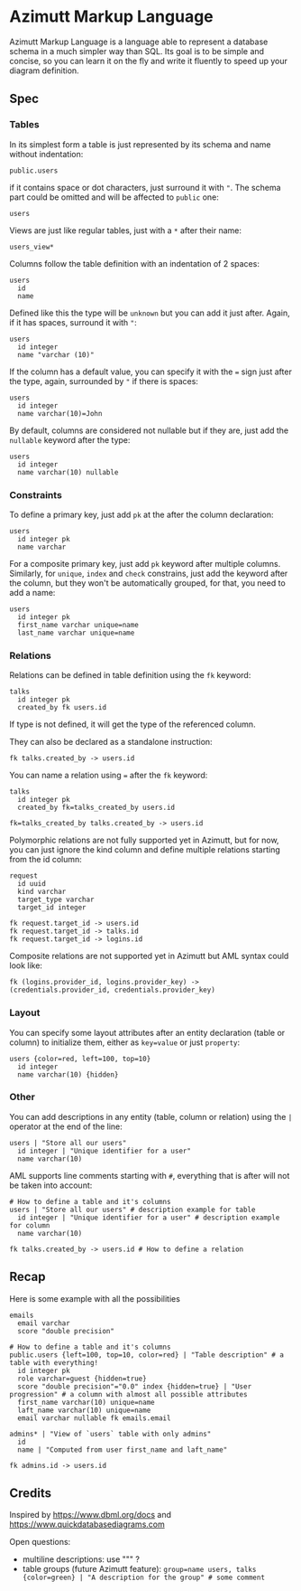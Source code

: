 # Azimutt Markup Language

Azimutt Markup Language is a language able to represent a database schema in a much simpler way than SQL.
Its goal is to be simple and concise, so you can learn it on the fly and write it fluently to speed up your diagram definition.

## Spec

### Tables

In its simplest form a table is just represented by its schema and name without indentation:

```
public.users
```

if it contains space or dot characters, just surround it with `"`.
The schema part could be omitted and will be affected to `public` one:

```
users
```

Views are just like regular tables, just with a `*` after their name:

```
users_view*
```

Columns follow the table definition with an indentation of 2 spaces:

```
users
  id
  name
```

Defined like this the type will be `unknown` but you can add it just after. Again, if it has spaces, surround it with `"`:

```
users
  id integer
  name "varchar (10)"
```

If the column has a default value, you can specify it with the `=` sign just after the type, again, surrounded by `"` if there is spaces:

```
users
  id integer
  name varchar(10)=John
```

By default, columns are considered not nullable but if they are, just add the `nullable` keyword after the type:

```
users
  id integer
  name varchar(10) nullable
```

### Constraints

To define a primary key, just add `pk` at the after the column declaration:

```
users
  id integer pk
  name varchar
```

For a composite primary key, just add `pk` keyword after multiple columns.
Similarly, for `unique`, `index` and `check` constrains, just add the keyword after the column, but they won't be automatically grouped, for that, you need to add a name:

```
users
  id integer pk
  first_name varchar unique=name
  last_name varchar unique=name
```

### Relations

Relations can be defined in table definition using the `fk` keyword:

```
talks
  id integer pk
  created_by fk users.id
```

If type is not defined, it will get the type of the referenced column.

They can also be declared as a standalone instruction:

```
fk talks.created_by -> users.id
```

You can name a relation using `=` after the `fk` keyword:

```
talks
  id integer pk
  created_by fk=talks_created_by users.id

fk=talks_created_by talks.created_by -> users.id
```

Polymorphic relations are not fully supported yet in Azimutt, but for now, you can just ignore the kind column and define multiple relations starting from the id column:

```
request
  id uuid
  kind varchar
  target_type varchar
  target_id integer

fk request.target_id -> users.id
fk request.target_id -> talks.id
fk request.target_id -> logins.id
```

Composite relations are not supported yet in Azimutt but AML syntax could look like:

```
fk (logins.provider_id, logins.provider_key) -> (credentials.provider_id, credentials.provider_key)
```


### Layout

You can specify some layout attributes after an entity declaration (table or column) to initialize them, either as `key=value` or just `property`:

```
users {color=red, left=100, top=10}
  id integer
  name varchar(10) {hidden}
```

### Other

You can add descriptions in any entity (table, column or relation) using the `|` operator at the end of the line:

```
users | "Store all our users"
  id integer | "Unique identifier for a user"
  name varchar(10)
```

AML supports line comments starting with `#`, everything that is after will not be taken into account:

```
# How to define a table and it's columns
users | "Store all our users" # description example for table
  id integer | "Unique identifier for a user" # description example for column
  name varchar(10)

fk talks.created_by -> users.id # How to define a relation
```

## Recap

Here is some example with all the possibilities

```
emails
  email varchar
  score "double precision"

# How to define a table and it's columns
public.users {left=100, top=10, color=red} | "Table description" # a table with everything!
  id integer pk
  role varchar=guest {hidden=true}
  score "double precision"="0.0" index {hidden=true} | "User progression" # a column with almost all possible attributes
  first_name varchar(10) unique=name
  laft_name varchar(10) unique=name
  email varchar nullable fk emails.email
  
admins* | "View of `users` table with only admins"
  id
  name | "Computed from user first_name and laft_name"
  
fk admins.id -> users.id
```

## Credits

Inspired by https://www.dbml.org/docs and https://www.quickdatabasediagrams.com

Open questions:
- multiline descriptions: use """ ?
- table groups (future Azimutt feature): `group=name users, talks {color=green} | "A description for the group" # some comment`
